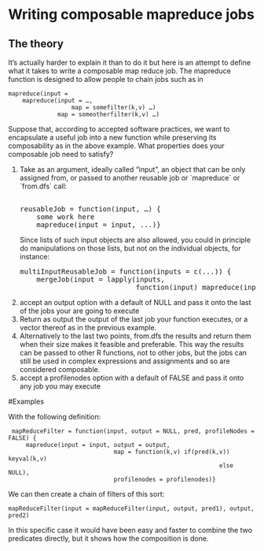 # Writing composable mapreduce jobs

## The theory
It’s actually harder to explain it than to do it but here is an attempt to define what it takes to write a composable map reduce job.
The mapreduce function is designed to allow people to chain jobs such as in 

    mapreduce(input =
        mapreduce(input = …,
                      map = somefilter(k,v) …)
                  map = someotherfilter(k,v) …)

Suppose that, according to accepted software practices, we want to
encapsulate a useful job into a new function while preserving its
composability as in the above example. What properties does your
composable job need to satisfy?
<ol>
<li> Take as an argument, ideally called “input”, an object that can be only assigned from, or passed to another reusable job or 
`mapreduce` or `from.dfs`  call:
<pre> 
reusableJob = function(input, …) {
    some work here
    mapreduce(input = input, ...)}
</pre>		

Since lists of such input objects are also allowed, you could in principle do manipulations on those lists, but not on the individual
objects, for instance:

<pre>
multiInputReusableJob = function(inputs = c(...)) {
    mergeJob(input = lapply(inputs,
                            function(input) mapreduce(input = input ...), ...)}
</pre>		  
<li> accept an output option with a default of NULL and pass it onto the last of the jobs your are going to execute
<li> Return as output the output of the last job your function executes, or a vector thereof as in the previous example.
<li> Alternatively to the last two points, from.dfs the results and return them when their size makes it feasible and preferable. 	
This way the results can be passed to other R functions, not to other jobs, but the jobs can still be used in complex expressions and
assignments and so are considered composable.
<li> accept a profilenodes option with a default of FALSE and pass it onto any job you may execute
</ol>

#Examples

With the following definition:
   
     mapReduceFilter = function(input, output = NULL, pred, profileNodes = FALSE) {
         mapreduce(input = input, output = output, 
                                  map = function(k,v) if(pred(k,v)) keyval(k,v) 
                                                                else NULL), 
								  profilenodes = profilenodes)}
								  
We can  then create a chain of filters of this sort:
    
	mapReduceFilter(input = mapReduceFilter(input, output, pred1), output, pred2)
	
In this specific case it would have been easy and faster to combine the two predicates directly, but it shows how the composition is done.